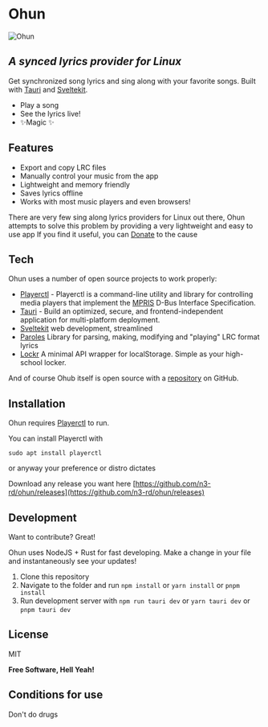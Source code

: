 # Ohun

![Ohun](https://i.postimg.cc/CLHcqxBZ/icon-192.png)

## _A synced lyrics provider for Linux_

Get synchronized song lyrics and sing along with your favorite songs.
Built with [Tauri](https://tauri.app/) and [Sveltekit](https://kit.svelte.dev/).

- Play a song
- See the lyrics live!
- ✨Magic ✨

## Features

- Export and copy LRC files
- Manually control your music from the app
- Lightweight and memory friendly
- Saves lyrics offline
- Works with most music players and even browsers!

There are very few sing along lyrics providers for Linux out there, Ohun attempts to solve this problem by providing a very lightweight and easy to use app
If you find it useful, you can [Donate](https://buymeacoffee.com/n3rdyn3rd) to the cause

## Tech

Ohun uses a number of open source projects to work properly:

- [Playerctl](https://github.com/altdesktop/playerctl) - Playerctl is a command-line utility and library for controlling media players that implement the [MPRIS](http://specifications.freedesktop.org/mpris-spec/latest/) D-Bus Interface Specification.
- [Tauri](https://tauri.app/) - Build an optimized, secure, and frontend-independent application for multi-platform deployment.
- [Sveltekit](https://kit.svelte.dev/) web development, streamlined
- [Paroles](https://github.com/Clarkkkk/paroles) Library for parsing, making, modifying and "playing" LRC format lyrics
- [Lockr](https://github.com/tsironis/lockr) A minimal API wrapper for localStorage. Simple as your high-school locker.

And of course Ohub itself is open source with a [repository](https://github.com/n3-rd/ohun) on GitHub.

## Installation

Ohun requires [Playerctl](https://github.com/altdesktop/playerctl) to run.

You can install Playerctl with

```
sudo apt install playerctl
```

or anyway your preference or distro dictates

Download any release you want here [https://github.com/n3-rd/ohun/releases](https://github.com/n3-rd/ohun/releases)

## Development

Want to contribute? Great!

Ohun uses NodeJS + Rust for fast developing.
Make a change in your file and instantaneously see your updates!

1.  Clone this repository
2.  Navigate to the folder and run `npm install` or `yarn install` or `pnpm install`
3.  Run development server with `npm run tauri dev` or `yarn tauri dev` or `pnpm tauri dev`

## License

MIT

**Free Software, Hell Yeah!**

## Conditions for use

Don't do drugs

